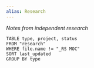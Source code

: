 ```yaml
---
alias: Research
---
```


_Notes from independent research_
```dataview
TABLE type, project, status
FROM "research"
WHERE file.name != "_RS MOC"
SORT last_updated
GROUP BY type
```
